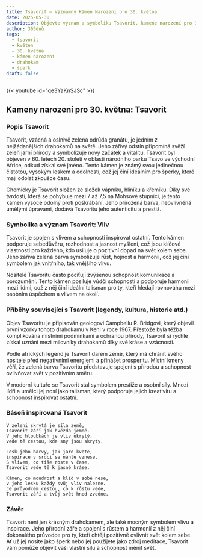```yaml
---
title: Tsavorit – Významný Kámen Narození pro 30. května
date: 2025-05-30
description: Objevte význam a symboliku Tsavorit, kamene narození pro 30. května, který symbolizuje Vliv. Přečtěte si legendy a inspirující příběhy.
author: 365dnů
tags:
  - tsavorit
  - květen
  - 30. května
  - kámen narození
  - drahokam
  - šperk
draft: false
---
```


{{< youtube id="qe3YaKnSJSc" >}}


## Kameny narození pro 30. května: Tsavorit

### Popis Tsavorit

Tsavorit, vzácná a oslnivě zelená odrůda granátu, je jedním z nejžádanějších drahokamů na světě. Jeho zářivý odstín připomíná svěží zeleň jarní přírody a symbolizuje nový začátek a vitalitu. Tsavorit byl objeven v 60. letech 20. století v oblasti národního parku Tsavo ve východní Africe, odkud získal své jméno. Tento kámen je známý svou jedinečnou čistotou, vysokým leskem a odolností, což jej činí ideálním pro šperky, které mají odolat zkoušce času.

Chemicky je Tsavorit složen ze složek vápníku, hliníku a křemíku. Díky své tvrdosti, která se pohybuje mezi 7 až 7,5 na Mohsově stupnici, je tento kámen vysoce odolný proti poškrábání. Jeho přirozená barva, neovlivněná umělými úpravami, dodává Tsavoritu jeho autenticitu a prestiž.

### Symbolika a význam Tsavorit: Vliv

Tsavorit je spojen s vlivem a schopností inspirovat ostatní. Tento kámen podporuje sebedůvěru, rozhodnost a jasnost myšlení, což jsou klíčové vlastnosti pro každého, kdo usiluje o pozitivní dopad na svět kolem sebe. Jeho zářivá zelená barva symbolizuje růst, hojnost a harmonii, což jej činí symbolem jak vnitřního, tak vnějšího vlivu.

Nositelé Tsavoritu často pociťují zvýšenou schopnost komunikace a porozumění. Tento kámen posiluje vůdčí schopnosti a podporuje harmonii mezi lidmi, což z něj činí ideální talisman pro ty, kteří hledají rovnováhu mezi osobním úspěchem a vlivem na okolí.

### Příběhy související s Tsavorit (legendy, kultura, historie atd.)

Objev Tsavoritu je připisován geologovi Campbellu R. Bridgovi, který objevil první vzorky tohoto drahokamu v Keni v roce 1967. Přestože byla těžba komplikována místními podmínkami a ochranou přírody, Tsavorit si rychle získal uznání mezi milovníky drahokamů díky své kráse a vzácnosti.

Podle afrických legend je Tsavorit darem země, který má chránit svého nositele před negativními energiemi a přinášet prosperitu. Místní kmeny věří, že zelená barva Tsavoritu představuje spojení s přírodou a schopnost ovlivňovat svět v pozitivním směru.

V moderní kultuře se Tsavorit stal symbolem prestiže a osobní síly. Mnozí lídři a umělci jej nosí jako talisman, který podporuje jejich kreativitu a schopnost inspirovat ostatní.

### Báseň inspirovaná Tsavorit

```
V zeleni skrytá je síla země,  
Tsavorit září jak hvězda jemně.  
V jeho hloubkách je vliv ukrytý,  
vede tě cestou, kde sny jsou skryty.

Lesk jeho barvy, jak jaro kvete,  
inspirace v srdci se náhle vznese.  
S vlivem, co tiše roste v čase,  
Tsavorit vede tě k jasné kráse.

Kámen, co moudrost a klid v sobě nese,  
v jeho lesku každý svůj vliv nalezne.  
Je průvodcem cestou, co k růstu vede,  
Tsavorit září a tvůj svět hned zvedne.
```

### Závěr

Tsavorit není jen krásným drahokamem, ale také mocným symbolem vlivu a inspirace. Jeho přírodní záře a spojení s růstem a harmonií z něj činí dokonalého průvodce pro ty, kteří chtějí pozitivně ovlivnit svět kolem sebe. Ať už jej nosíte jako šperk nebo jej použijete jako zdroj meditace, Tsavorit vám pomůže objevit vaši vlastní sílu a schopnost měnit svět.